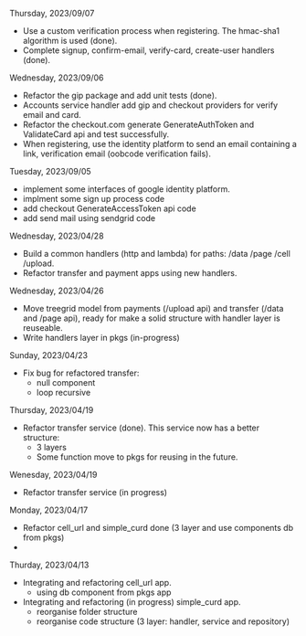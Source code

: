 Thursday, 2023/09/07
- Use a custom verification process when registering. The hmac-sha1 algorithm is used (done).
- Complete signup, confirm-email, verify-card, create-user handlers (done).

Wednesday, 2023/09/06
- Refactor the gip package and add unit tests (done).
- Accounts service handler add gip and checkout providers for verify email and card.
- Refactor the checkout.com generate GenerateAuthToken and ValidateCard api and test successfully.
- When registering, use the identity platform to send an email containing a link, verification email (oobcode verification fails).

Tuesday, 2023/09/05
- implement some interfaces of google identity platform.
- implment some sign up process code
- add checkout GenerateAccessToken api code
- add send mail using sendgrid code

Wednesday, 2023/04/28
- Build a common handlers (http and lambda) for paths: /data /page /cell /upload.
- Refactor transfer and payment apps using new handlers.


Wednesday, 2023/04/26
- Move treegrid model from payments (/upload api) and transfer (/data and /page api), ready for make a solid structure with handler layer is reuseable.
- Write handlers layer in pkgs (in-progress)


Sunday, 2023/04/23
- Fix bug for refactored transfer:
  - null component
  - loop recursive

Thursday, 2023/04/19
- Refactor transfer service (done). This service now has a better structure:
	- 3 layers
	- Some function move to pkgs for reusing in the future.

Wenesday, 2023/04/19
- Refactor transfer service (in progress)

Monday, 2023/04/17
- Refactor cell_url and simple_curd done (3 layer and use components db from pkgs)
-
Thurday, 2023/04/13
- Integrating and refactoring cell_url app.
	+ using db component from pkgs app
- Integrating and refactoring (in progress) simple_curd app.
	+ reorganise folder structure
	+ reorganise code structure (3 layer: handler, service and repository)

